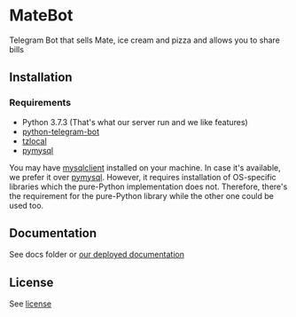 # MateBot

Telegram Bot that sells Mate, ice cream and pizza and allows you to share bills

## Installation

### Requirements

- Python 3.7.3 (That's what our server run and we like features)
- [python-telegram-bot](https://pypi.org/project/python-telegram-bot/)
- [tzlocal](https://pypi.org/project/tzlocal/)
- [pymysql](https://pypi.org/project/PyMySQL/)

You may have [mysqlclient](https://pypi.org/project/mysqlclient/) installed
on your machine. In case it's available, we prefer it over
[pymysql](https://pypi.org/project/PyMySQL/). However, it requires installation
of OS-specific libraries which the pure-Python implementation does not.
Therefore, there's the requirement for the pure-Python library while
the other one could be used too.

## Documentation

See docs folder or [our deployed documentation](https://docs.hopfenspace.org/matebot)

## License

See [license](LICENSE)
